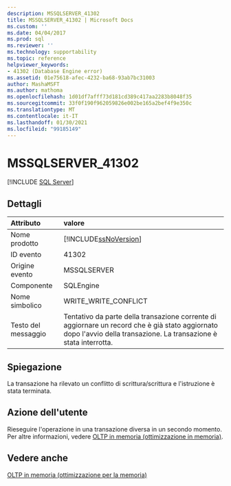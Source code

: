 ```yaml
---
description: MSSQLSERVER_41302
title: MSSQLSERVER_41302 | Microsoft Docs
ms.custom: ''
ms.date: 04/04/2017
ms.prod: sql
ms.reviewer: ''
ms.technology: supportability
ms.topic: reference
helpviewer_keywords:
- 41302 (Database Engine error)
ms.assetid: 01e75618-afec-4232-ba68-93ab7bc31003
author: MashaMSFT
ms.author: mathoma
ms.openlocfilehash: 1d01df7afff73d181cd389c417aa2283b8048f35
ms.sourcegitcommit: 33f0f190f962059826e002be165a2bef4f9e350c
ms.translationtype: MT
ms.contentlocale: it-IT
ms.lasthandoff: 01/30/2021
ms.locfileid: "99185149"
---
```

# <a name="mssqlserver_41302"></a>MSSQLSERVER_41302
 [!INCLUDE [SQL Server](../../includes/applies-to-version/sqlserver.md)]
  
## <a name="details"></a>Dettagli  
  
| Attributo | valore |  
| :-------- | :---- |  
|Nome prodotto|[!INCLUDE[ssNoVersion](../../includes/ssnoversion-md.md)]|  
|ID evento|41302|  
|Origine evento|MSSQLSERVER|  
|Componente|SQLEngine|  
|Nome simbolico|WRITE_WRITE_CONFLICT|  
|Testo del messaggio|Tentativo da parte della transazione corrente di aggiornare un record che è già stato aggiornato dopo l'avvio della transazione. La transazione è stata interrotta.|  
  
## <a name="explanation"></a>Spiegazione  
La transazione ha rilevato un conflitto di scrittura/scrittura e l'istruzione è stata terminata.  
  
## <a name="user-action"></a>Azione dell'utente  
Rieseguire l'operazione in una transazione diversa in un secondo momento. Per altre informazioni, vedere [OLTP in memoria &#40;ottimizzazione in memoria&#41;](~/relational-databases/in-memory-oltp/in-memory-oltp-in-memory-optimization.md).  
  
## <a name="see-also"></a>Vedere anche  
[OLTP in memoria &#40;ottimizzazione per la memoria&#41;](~/relational-databases/in-memory-oltp/in-memory-oltp-in-memory-optimization.md)  
  
